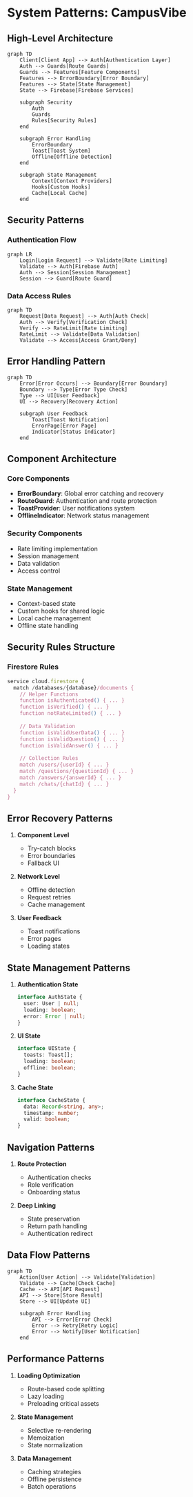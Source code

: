 # System Patterns: CampusVibe

## High-Level Architecture
```mermaid
graph TD
    Client[Client App] --> Auth[Authentication Layer]
    Auth --> Guards[Route Guards]
    Guards --> Features[Feature Components]
    Features --> ErrorBoundary[Error Boundary]
    Features --> State[State Management]
    State --> Firebase[Firebase Services]
    
    subgraph Security
        Auth
        Guards
        Rules[Security Rules]
    end
    
    subgraph Error Handling
        ErrorBoundary
        Toast[Toast System]
        Offline[Offline Detection]
    end
    
    subgraph State Management
        Context[Context Providers]
        Hooks[Custom Hooks]
        Cache[Local Cache]
    end
```

## Security Patterns
### Authentication Flow
```mermaid
graph LR
    Login[Login Request] --> Validate[Rate Limiting]
    Validate --> Auth[Firebase Auth]
    Auth --> Session[Session Management]
    Session --> Guard[Route Guard]
```

### Data Access Rules
```mermaid
graph TD
    Request[Data Request] --> Auth[Auth Check]
    Auth --> Verify[Verification Check]
    Verify --> RateLimit[Rate Limiting]
    RateLimit --> Validate[Data Validation]
    Validate --> Access[Access Grant/Deny]
```

## Error Handling Pattern
```mermaid
graph TD
    Error[Error Occurs] --> Boundary[Error Boundary]
    Boundary --> Type[Error Type Check]
    Type --> UI[User Feedback]
    UI --> Recovery[Recovery Action]
    
    subgraph User Feedback
        Toast[Toast Notification]
        ErrorPage[Error Page]
        Indicator[Status Indicator]
    end
```

## Component Architecture
### Core Components
- **ErrorBoundary**: Global error catching and recovery
- **RouteGuard**: Authentication and route protection
- **ToastProvider**: User notifications system
- **OfflineIndicator**: Network status management

### Security Components
- Rate limiting implementation
- Session management
- Data validation
- Access control

### State Management
- Context-based state
- Custom hooks for shared logic
- Local cache management
- Offline state handling

## Security Rules Structure
### Firestore Rules
```javascript
service cloud.firestore {
  match /databases/{database}/documents {
    // Helper Functions
    function isAuthenticated() { ... }
    function isVerified() { ... }
    function notRateLimited() { ... }
    
    // Data Validation
    function isValidUserData() { ... }
    function isValidQuestion() { ... }
    function isValidAnswer() { ... }
    
    // Collection Rules
    match /users/{userId} { ... }
    match /questions/{questionId} { ... }
    match /answers/{answerId} { ... }
    match /chats/{chatId} { ... }
  }
}
```

## Error Recovery Patterns
1. **Component Level**
   - Try-catch blocks
   - Error boundaries
   - Fallback UI
   
2. **Network Level**
   - Offline detection
   - Request retries
   - Cache management
   
3. **User Feedback**
   - Toast notifications
   - Error pages
   - Loading states

## State Management Patterns
1. **Authentication State**
   ```typescript
   interface AuthState {
     user: User | null;
     loading: boolean;
     error: Error | null;
   }
   ```

2. **UI State**
   ```typescript
   interface UIState {
     toasts: Toast[];
     loading: boolean;
     offline: boolean;
   }
   ```

3. **Cache State**
   ```typescript
   interface CacheState {
     data: Record<string, any>;
     timestamp: number;
     valid: boolean;
   }
   ```

## Navigation Patterns
1. **Route Protection**
   - Authentication checks
   - Role verification
   - Onboarding status
   
2. **Deep Linking**
   - State preservation
   - Return path handling
   - Authentication redirect

## Data Flow Patterns
```mermaid
graph TD
    Action[User Action] --> Validate[Validation]
    Validate --> Cache[Check Cache]
    Cache --> API[API Request]
    API --> Store[Store Result]
    Store --> UI[Update UI]
    
    subgraph Error Handling
        API --> Error[Error Check]
        Error --> Retry[Retry Logic]
        Error --> Notify[User Notification]
    end
```

## Performance Patterns
1. **Loading Optimization**
   - Route-based code splitting
   - Lazy loading
   - Preloading critical assets

2. **State Management**
   - Selective re-rendering
   - Memoization
   - State normalization

3. **Data Management**
   - Caching strategies
   - Offline persistence
   - Batch operations
